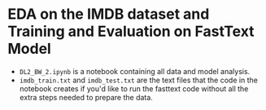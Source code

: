 # EDA on the IMDB dataset and Training and Evaluation on FastText Model

* `DL2_BW_2.ipynb` is a notebook containing all data and model analysis. 
* `imdb_train.txt` and `imdb_test.txt` are the text files that the code in the notebook creates if you'd like to run the fasttext code without all the extra steps needed to prepare the data.
